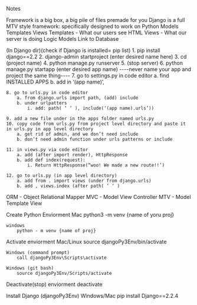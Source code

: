 Notes

Framework is a big box, a big pile of files premade for you
    Django is a full MTV style framework: specifically designed to work on Python
        Models Templates Views
            Templates - What our users see
                HTML
            Views - What our server is doing
                Logic
            Models
            Link to Database

(In Django dir)(check if Django is installed= pip list) 
    1. pip install django==2.2
    2. django-admin startproject (enter desired name here)
    3. cd (project name)
    4. python manage.py runserver
    5. (stop server)
    6. python manage.py startapp (enter desired app name) ----never name your app and   project the same thing----
    7. go to settings.py in code editor
        a. find INSTALLED APPS
        b. add in ‘(app name)’,

    8. go to urls.py in code editor
        a. from django.urls import path, (add) include
        b. under urlpatters
            i. add: path( ‘ ‘ ), include(‘(app name).urls’)) 

    9. add a new file under in the apps folder named urls.py
    10. copy code from urls.py from project level directory and paste it in urls.py in app level directory
        a. get rid of admin, and we don’t need include
        b. don’t need admin function under urls patterns or include

    11. in views.py via code editor
        a. add (after import render), HttpResponse
        b. add def index(request):
            i. Return HttpResponse(“woo! We made a new route!!’)

    12. go to urls.py (in app level directory)
        a. add from . import views (under from django.urls)
        b. add , views.index (after path( ‘ ‘ )

        

ORM - Object Relational Mapper
MVC - Model View Controller
MTV - Model Template View

Create Python Enviorment
    Mac
        python3 -m venv {name of yoru proj}

    windows
        python - m venv {name of proj}

Activate enviorment
    Mac/Linux
        source djangoPy3Env/bin/activate                         
    
    Windows (command prompt)
        call djangoPy3Env\Scripts\activate       

    Windows (git bash)
        source djangoPy3Env/Scripts/activate   

Deactivate(stop) enviorment
    deactivate


Install Django
    (djangoPy3Env) Windows/Mac
        pip install Django==2.2.4    

